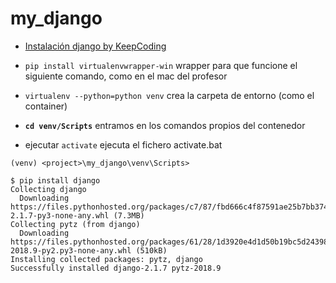 # my_django

- [Instalación django by KeepCoding](https://youtu.be/sGYSPaXAlkg?list=PLQpe1zyko1phY_8XwZOQSdoyKf9nv7kMl&t=475)


- `pip install virtualenvwrapper-win` wrapper para que funcione el siguiente comando, como en el mac del profesor
- `virtualenv --python=python venv` crea la carpeta de entorno (como el container)
- **`cd venv/Scripts`** entramos en los comandos propios del contenedor 
- ejecutar `activate`  ejecuta el fichero activate.bat
```ssh
(venv) <project>\my_django\venv\Scripts>
```

```ssh
$ pip install django
Collecting django
  Downloading https://files.pythonhosted.org/packages/c7/87/fbd666c4f87591ae25b7bb374298e8629816e87193c4099d3608ef11fab9/Django-2.1.7-py3-none-any.whl (7.3MB)
Collecting pytz (from django)
  Downloading https://files.pythonhosted.org/packages/61/28/1d3920e4d1d50b19bc5d24398a7cd85cc7b9a75a490570d5a30c57622d34/pytz-2018.9-py2.py3-none-any.whl (510kB)
Installing collected packages: pytz, django
Successfully installed django-2.1.7 pytz-2018.9
```


